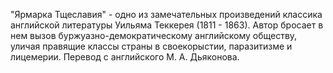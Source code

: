 <!--2016-12-24 13:56:41-->
"Ярмарка Тщеславия" - одно из замечательных произведений классика английской литературы Уильяма Теккерея (1811 - 1863). Автор бросает в нем вызов буржуазно-демократическому английскому обществу, уличая правящие классы страны в своекорыстии, паразитизме и лицемерии. 
    Перевод с английского М. А. Дьяконова.